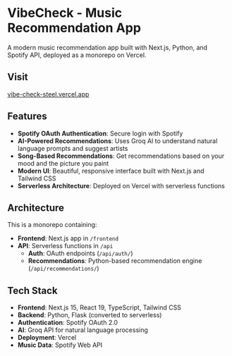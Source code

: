 # VibeCheck - Music Recommendation App 

A modern music recommendation app built with Next.js, Python, and Spotify API, deployed as a monorepo on Vercel.

## Visit
[vibe-check-steel.vercel.app](VibeCheck)

## Features

- **Spotify OAuth Authentication**: Secure login with Spotify
- **AI-Powered Recommendations**: Uses Groq AI to understand natural language prompts and suggest artists
- **Song-Based Recommendations**: Get recommendations based on your mood and the picture you paint
- **Modern UI**: Beautiful, responsive interface built with Next.js and Tailwind CSS
- **Serverless Architecture**: Deployed on Vercel with serverless functions

## Architecture

This is a monorepo containing:

- **Frontend**: Next.js app in `/frontend`
- **API**: Serverless functions in `/api`
  - **Auth**: OAuth endpoints (`/api/auth/`)
  - **Recommendations**: Python-based recommendation engine (`/api/recommendations/`)

## Tech Stack

- **Frontend**: Next.js 15, React 19, TypeScript, Tailwind CSS
- **Backend**: Python, Flask (converted to serverless)
- **Authentication**: Spotify OAuth 2.0
- **AI**: Groq API for natural language processing
- **Deployment**: Vercel
- **Music Data**: Spotify Web API
